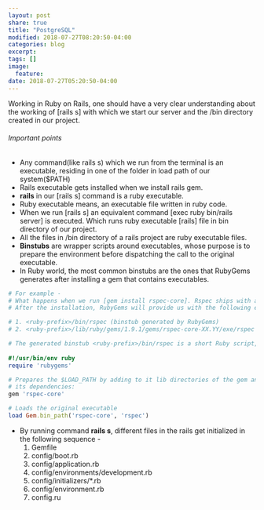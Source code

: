```yaml
---
layout: post
share: true
title: "PostgreSQL"
modified: 2018-07-27T08:20:50-04:00
categories: blog
excerpt:
tags: []
image:
  feature:
date: 2018-07-27T05:20:50-04:00
---
```


Working in Ruby on Rails, one should have a very clear understanding about the working of [rails s] with which we start 
our server and the /bin directory created in our project.

###### Important points

* Any command(like rails s) which we run from the terminal is an executable, residing in one of the folder in load path 
of our system($PATH)
* Rails executable gets installed when we install rails gem.
* **rails** in our [rails s] command is a ruby executable.
* Ruby executable means, an executable file written in ruby code.
* When we run [rails s] an equivalent command [exec ruby bin/rails server] is executed. Which runs ruby executable 
[rails] file in bin directory of our project.
* All the files in /bin directory of a rails project are ruby executable files.
* **Binstubs** are wrapper scripts around executables, whose purpose is to prepare the environment before dispatching 
the call to the original executable.
* In Ruby world, the most common binstubs are the ones that RubyGems generates after installing a gem that contains executables. 

```ruby
# For example - 
# What happens when we run [gem install rspec-core]. Rspec ships with an executable located at [./exe/rspec] inside of t7he gem.
# After the installation, RubyGems will provide us with the following executables-

# 1. <ruby-prefix>/bin/rspec (binstub generated by RubyGems)
# 2. <ruby-prefix>/lib/ruby/gems/1.9.1/gems/rspec-core-XX.YY/exe/rspec (original)

# The generated binstub <ruby-prefix>/bin/rspec is a short Ruby script, presented in a slightly simplified form here:
 
#!/usr/bin/env ruby
require 'rubygems'

# Prepares the $LOAD_PATH by adding to it lib directories of the gem and
# its dependencies:
gem 'rspec-core'

# Loads the original executable
load Gem.bin_path('rspec-core', 'rspec')
```

* By running command **rails s**, different files in the rails get initialized in the following sequence - 
  1. Gemfile
  2. config/boot.rb
  3. config/application.rb
  4. config/environments/development.rb
  5. config/initializers/*.rb
  6. config/environment.rb
  7. config.ru
